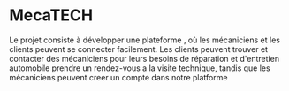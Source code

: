 # MecaTECH
Le projet consiste à développer une plateforme , où les mécaniciens et les clients peuvent se connecter facilement. Les clients peuvent trouver et contacter des mécaniciens pour leurs besoins de réparation et d'entretien automobile prendre un rendez-vous a la visite technique, tandis que les mécaniciens peuvent creer un compte dans notre platforme 
